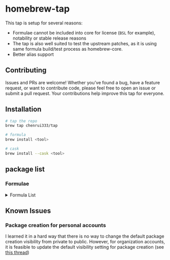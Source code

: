 # homebrew-tap

This tap is setup for several reasons:

- Formulae cannot be included into core for license (`BSL` for example), notability or stable release reasons
- The tap is also well suited to test the upstream patches, as it is using same formula build/test process as homebrew-core.
- Better alias support

## Contributing

Issues and PRs are welcome! Whether you’ve found a bug, have a feature request, or want to contribute code, please feel free to open an issue or submit a pull request. Your contributions help improve this tap for everyone.

## Installation

```bash
# tap the repo
brew tap chenrui333/tap

# formula
brew install <tool>

# cask
brew install --cask <tool>
```

## package list

### Formulae

<!-- FORMULAE-LIST-START -->
<details>
<summary>Formula List</summary>

- `abc`
- `ai-context`
- `aiac`
- `aiken`
- `alacritty`
- `amoco`
- `aoc-cli`
- `apkeep`
- `arduino-language-server`
- `arp-scan-rs`
- `asciinema`
- `asm-lsp`
- `asmfmt`
- `astro-language-server`
- `autoflake`
- `autotag`
- `autotools-language-server`
- `await`
- `awk-language-server`
- `awless`
- `azure-pipelines-language-server`
- `backport`
- `balcony`
- `blade-formatter`
- `blindfold`
- `blue`
- `blueutil-tui`
- `blush`
- `botkube`
- `box`
- `brighterscript-formatter`
- `brotab`
- `brunette`
- `btczee`
- `bunster`
- `bytebox`
- `c4go`
- `cai`
- `cargo-benchcmp`
- `cargo-careful`
- `cargo-clone`
- `cargo-component`
- `cargo-geiger`
- `cargo-readme`
- `carton`
- `castor`
- `cello`
- `certok`
- `cf-vault`
- `cf2pulumi`
- `checkpwn`
- `cloudlens`
- `cmdx`
- `cocainate`
- `codstts`
- `cohctl`
- `config-file-validator`
- `container2wasm`
- `critcmp`
- `crlfmt`
- `cueimports`
- `darker`
- `dbee`
- `dbin`
- `ddev`
- `dela`
- `docker-debug`
- `doit`
- `duster`
- `dvm`
- `eas-cli`
- `elastop`
- `emoj`
- `emplace`
- `enola`
- `enry`
- `envtpl`
- `go-envsubst`
- `fast-cli`
- `fast-xml-parser`
- `ferret`
- `fex`
- `firectl`
- `fixjson`
- `fjira`
- `fkill-cli`
- `flow-editor`
- `flowgger`
- `fortran-linter`
- `foy`
- `fsociety`
- `gemini-cli`
- `ghfetch`
- `gignr`
- `giq`
- `git-chglog`
- `git-vain`
- `gitlabform`
- `gitman`
- `gitmux`
- `glom`
- `glsl-analyzer`
- `go-junit-report`
- `gobgp`
- `goboscript`
- `gofakeit`
- `goimports-reviser`
- `gommit`
- `goodls`
- `gowebly`
- `graphtage`
- `grcov`
- `grmon`
- `gtts`
- `hasha-cli`
- `hauler`
- `hcldump`
- `hclgrep`
- `hclq`
- `hello`
- `hellwal`
- `hf`
- `holo-cli`
- `horusec`
- `hostctl`
- `huber`
- `humioctl`
- `hygg`
- `iftree`
- `illa`
- `imgcat`
- `incus-compose`
- `infraspec`
- `ip2d`
- `ips`
- `jaggr`
- `jetzig`
- `jiggy`
- `jl`
- `jplot`
- `jsonl-graph`
- `junit2html`
- `kaluma-cli`
- `karmor`
- `kbst`
- `kcl`
- `keyhunter`
- `klepto`
- `knip`
- `kpt`
- `krs`
- `kt`
- `kube-role-gen`
- `kube2pulumi`
- `kubeseal-convert`
- `kwt`
- `leetgo`
- `leveldb-cli`
- `lintnet`
- `llmdog`
- `llmpeg`
- `lola`
- `luaformatter`
- `lib-x`
- `libdivide`
- `mail-deduplicate`
- `mamediff`
- `markpdf`
- `matcha`
- `mcman`
- `mdbook-linkcheck`
- `mdsf`
- `mdslw`
- `mermaid-cli`
- `meteor`
- `mfa`
- `minisign`
- `mitex`
- `mln`
- `mmemoji`
- `mnamer`
- `molotov`
- `mpfshell`
- `mqtt-cli`
- `nanodbc`
- `narr`
- `nest-cli`
- `netscanner`
- `ngtop`
- `nhost`
- `ni`
- `nocc`
- `np`
- `npkill`
- `nvrs`
- `ohy`
- `omekasy`
- `omnictl`
- `optivorbis`
- `osmar`
- `otelgen`
- `otto`
- `oxbuild`
- `papis`
- `pdfsyntax`
- `pencode`
- `percollate`
- `perfops`
- `pgdog`
- `pike`
- `pingu`
- `pipeform`
- `plandex`
- `playerctl`
- `pls`
- `pluralith`
- `poop`
- `precompress`
- `prefligit`
- `projectable`
- `proto2yaml`
- `protoc-gen-lint`
- `protodep`
- `protodot`
- `protolock`
- `public-ollama-finder`
- `pyink`
- `pyment`
- `pyp`
- `quicssh-rs`
- `r2md`
- `rabbitmq-message-ops`
- `rails-new`
- `ramda-cli`
- `rang`
- `readmeai`
- `reformat-gherkin`
- `refurb`
- `remark-cli`
- `resinator`
- `revanced-cli`
- `rshell`
- `rslocal`
- `rtop`
- `rustfilt`
- `sarif-tools`
- `sato`
- `satty`
- `saw`
- `scholar`
- `scrt`
- `sdl_image`
- `sdl_mixer`
- `sdl_net`
- `sdl_ttf`
- `seamstress`
- `secco`
- `sgpt`
- `sheetui`
- `shiroa`
- `shopify-cli`
- `sig`
- `simdjzon`
- `sloctl`
- `speedscope`
- `speedtest`
- `spok`
- `spotifydl`
- `statoscope`
- `strimzi-kafka-cli`
- `summon`
- `surgeon`
- `tantivy-cli`
- `tclint`
- `tenderly`
- `termsvg`
- `termtunnel`
- `terracove`
- `terraform-diff`
- `terraform`
- `terrap-cli`
- `terratag`
- `tetrigo`
- `tfreveal`
- `tftarget`
- `tftree`
- `tickrs`
- `timetrace`
- `tlint`
- `togomak`
- `token-cli`
- `toolctl`
- `tpm`
- `travelgrunt`
- `tuono`
- `twiggy`
- `unused-deps`
- `usort`
- `venom`
- `vercel-serve`
- `vgo`
- `vitepress`
- `vsg`
- `wallust`
- `wedl`
- `werk`
- `xcpkg`
- `xmlformatter`
- `yajsv`
- `yeetfile`
- `yew-fmt`
- `yosay`
- `yuque-dl`
- `go-zzz`
- `zero`
- `zig@0.11`
- `zig@0.12`
- `zig@0.13`
- `ziggy`
- `ziglint`
- `zigscient`
- `zware`

</details>
<!-- FORMULAE-LIST-END -->

## Known Issues

### Package creation for personal accounts

I learned it in a hard way that there is no way to change the default package creation visibility from private to public.
However, for organization accounts, it is feasible to update the default visibility setting for package creation (see [this thread](https://github.com/orgs/community/discussions/65931#discussioncomment-7613551))
